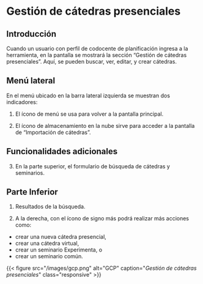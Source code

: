 # Gestión de cátedras presenciales

## Introducción
Cuando un usuario con perfil de codocente de planificación ingresa a la herramienta, en la pantalla se mostrará la sección “Gestión de cátedras presenciales”. Aquí, se pueden buscar, ver, editar, y crear cátedras. 

## Menú lateral
En el menú ubicado en la barra lateral izquierda se muestran dos indicadores:

1. El ícono de menú se usa para volver a la pantalla principal.

2. El ícono de almacenamiento en la nube sirve para acceder a la pantalla de “Importación de cátedras”.

## Funcionalidades adicionales

3. En la parte superior, el formulario de búsqueda de cátedras y seminarios.

## Parte Inferior
1. Resultados de la búsqueda.

1. A la derecha, con el ícono de signo más podrá realizar más acciones como:
- crear una nueva cátedra presencial, 
- crear una cátedra virtual, 
- crear un seminario Experimenta, o 
- crear un seminario común. 

{{< figure src="/images/gcp.png" alt="GCP" caption="<em>Gestión de cátedras presenciales</em>" class="responsive" >}}

